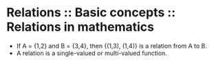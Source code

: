 # Relations :: Basic concepts :: Relations in mathematics


* If A = {1,2} and B = {3,4}, then {(1,3), (1,4)} is a relation from A to B.
* A relation is a single-valued or multi-valued function.
